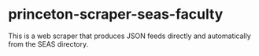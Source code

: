 # princeton-scraper-seas-faculty
This is a web scraper that produces JSON feeds directly and automatically from the SEAS directory.

